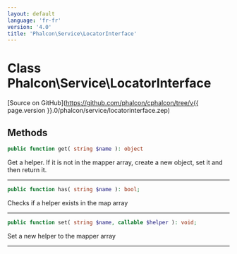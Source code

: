 ```yaml
---
layout: default
language: 'fr-fr'
version: '4.0'
title: 'Phalcon\Service\LocatorInterface'
---
```

# Class **Phalcon\Service\LocatorInterface**

[Source on GitHub](https://github.com/phalcon/cphalcon/tree/v{{ page.version }}.0/phalcon/service/locatorinterface.zep)

## Methods

```php
public function get( string $name ): object
```

Get a helper. If it is not in the mapper array, create a new object, set it and then return it.

* * *

```php
public function has( string $name ): bool;
```

Checks if a helper exists in the map array

* * *

```php
public function set( string $name, callable $helper ): void;
```

Set a new helper to the mapper array

* * *